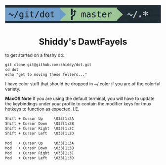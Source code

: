 <div align="center">
  <a href="https://github.com/posquit0/dotfiles" title="Shiddy's DawtFayels">
    <img alt="Shiddy's dotfiles" src="https://raw.githubusercontent.com/shiddy/dot/master/dawtimg.png?token=ADq2K9r11OARwOZ-caLO-FfmzlH-MvUZks5bNTOdwA%3D%3D"/>
  </a>
  <br/>
  <h1>Shiddy's DawtFayels</h1>
</div>

to get started on a freshy do:

    git clone git@github.com:shiddy/dot.git
    cd dot
    echo "get to moving these fellers..."

I have color stuff that should be dropped in ~/.color if you are of the colorful variety.

**MacOS Note**
If you are using the default terminal, you will have to update the keybindings under your profile to contain the modifier keys for tmux hotkeys to function as expected. I.E.

```
Shift + Cursor Up     \033[1;2A
Shift + Cursor Down   \033[1;2B
Shift + Cursor Right  \033[1;2C
Shift + Cursor Left   \033[1;2D

Mod   + Cursor Up     \033[1;3A
Mod   + Cursor Down   \033[1;3B
Mod   + Cursor Right  \033[1;3C
Mod   + Cursor Left   \033[1;3D
```
